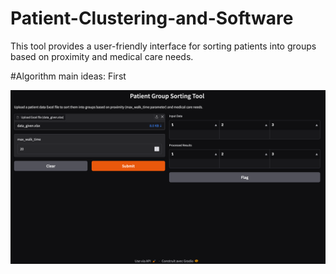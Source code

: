 # Patient-Clustering-and-Software
This tool provides a user-friendly interface for sorting patients into groups based on proximity and medical care needs.

#Algorithm main ideas:
First

![Gradio Interface Screenshot](screenshot_demo.png)


